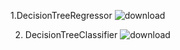 1.DecisionTreeRegressor
![download](https://user-images.githubusercontent.com/61268484/89886999-800a8700-db58-11ea-8570-9b8d73846608.png)

2. DecisionTreeClassifier
![download](https://user-images.githubusercontent.com/61268484/89887156-bd6f1480-db58-11ea-8874-52b6600db8a9.png)


